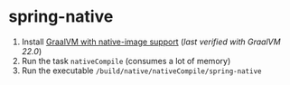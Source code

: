 # spring-native

1. Install [GraalVM with native-image support](https://graalvm.github.io/native-build-tools/latest/graalvm-setup.html) (_last verified with GraalVM 22.0_)
2. Run the task `nativeCompile` (consumes a lot of memory)
3. Run the executable `/build/native/nativeCompile/spring-native`
